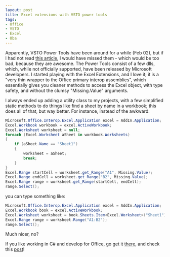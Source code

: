 ```yaml
---
layout: post
title: Excel extensions with VSTO power tools
tags:
- Office
- VSTO
- Excel
- Oba
---
```

Apparently, VSTO Power Tools have been around for a while (Feb 02), but if I had not read [this article](http://msdn.microsoft.com/en-us/magazine/dd263100.aspx), I would have missed them - which would be too bad, because they are awesome. The Power Tools consist of a few dlls, which, while not officially supported, have been released by Microsoft developers.  I started playing with the Excel Extensions, and I love it; it is a "very thin wrapper to the Office primary interop assemblies", which essentially gives you cleaner methods to access the Excel object, with type safety, and without the clumsy "Missing.Value" arguments.

<!--more-->

I always ended up adding a utility class to my projects, with a few simplified static methods to do things like find a sheet by name in a workbook; this does all of that, but way better.  For instance, instead of the awkward: 

``` csharp
Microsoft.Office.Interop.Excel.Application excel = AddIn.Application;
Excel.Workbook workbook = excel.ActiveWorkbook;
Excel.Worksheet worksheet = null;
foreach (Excel.Worksheet aSheet in workbook.Worksheets)
{
    if (aSheet.Name == "Sheet1")
    {
        worksheet = aSheet;
        break;
    }
}
Excel.Range startCell = worksheet.get_Range("A1", Missing.Value);
Excel.Range endCell = worksheet.get_Range("B2", Missing.Value);
Excel.Range range = worksheet.get_Range(startCell, endCell);
range.Select();
```

you can type something like: 

``` csharp
Microsoft.Office.Interop.Excel.Application excel = AddIn.Application;
Excel.Workbook book = excel.ActiveWorkbook;            
Excel.Worksheet worksheet = book.Sheets.Item<Excel.Worksheet>("Sheet1");
Excel.Range range = worksheet.Range("A1:B2");
range.Select();
```

Much nicer, no? 

If you like working in C# and develop for Office, go get it [there](http://www.microsoft.com/downloads/details.aspx?FamilyId=46B6BF86-E35D-4870-B214-4D7B72B02BF9&displaylang=en), and check this [post](http://blogs.msdn.com/andreww/archive/2008/02/21/vsto-vsta-power-tools-v1-0.aspx)!
